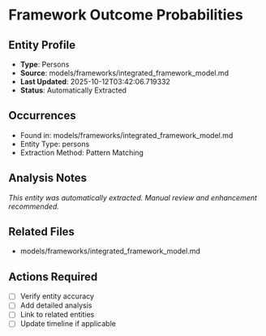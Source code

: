 # Framework Outcome Probabilities

## Entity Profile
- **Type**: Persons
- **Source**: models/frameworks/integrated_framework_model.md
- **Last Updated**: 2025-10-12T03:42:06.719332
- **Status**: Automatically Extracted

## Occurrences
- Found in: models/frameworks/integrated_framework_model.md
- Entity Type: persons
- Extraction Method: Pattern Matching

## Analysis Notes
*This entity was automatically extracted. Manual review and enhancement recommended.*

## Related Files
- models/frameworks/integrated_framework_model.md

## Actions Required
- [ ] Verify entity accuracy
- [ ] Add detailed analysis
- [ ] Link to related entities
- [ ] Update timeline if applicable
